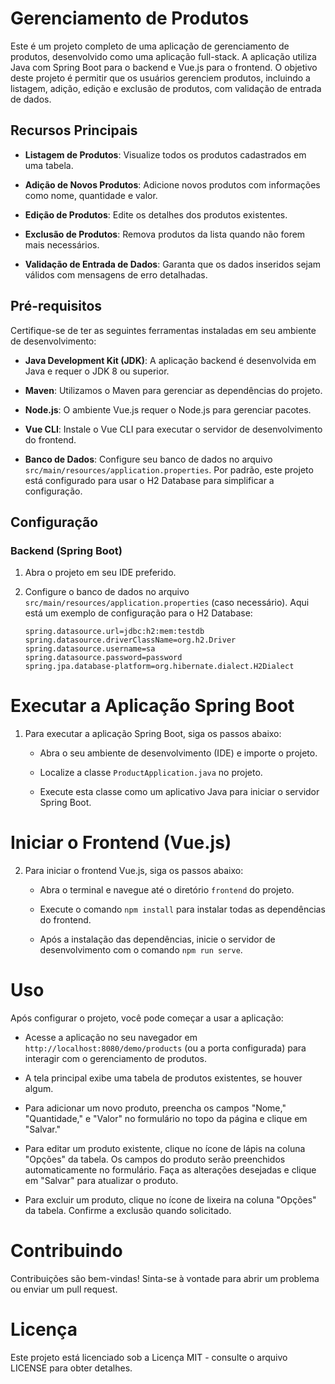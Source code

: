 # Gerenciamento de Produtos

Este é um projeto completo de uma aplicação de gerenciamento de produtos, desenvolvido como uma aplicação full-stack. A aplicação utiliza Java com Spring Boot para o backend e Vue.js para o frontend. O objetivo deste projeto é permitir que os usuários gerenciem produtos, incluindo a listagem, adição, edição e exclusão de produtos, com validação de entrada de dados.

## Recursos Principais

- **Listagem de Produtos**: Visualize todos os produtos cadastrados em uma tabela.

- **Adição de Novos Produtos**: Adicione novos produtos com informações como nome, quantidade e valor.

- **Edição de Produtos**: Edite os detalhes dos produtos existentes.

- **Exclusão de Produtos**: Remova produtos da lista quando não forem mais necessários.

- **Validação de Entrada de Dados**: Garanta que os dados inseridos sejam válidos com mensagens de erro detalhadas.

## Pré-requisitos

Certifique-se de ter as seguintes ferramentas instaladas em seu ambiente de desenvolvimento:

- **Java Development Kit (JDK)**: A aplicação backend é desenvolvida em Java e requer o JDK 8 ou superior.

- **Maven**: Utilizamos o Maven para gerenciar as dependências do projeto.

- **Node.js**: O ambiente Vue.js requer o Node.js para gerenciar pacotes.

- **Vue CLI**: Instale o Vue CLI para executar o servidor de desenvolvimento do frontend.

- **Banco de Dados**: Configure seu banco de dados no arquivo `src/main/resources/application.properties`. Por padrão, este projeto está configurado para usar o H2 Database para simplificar a configuração.

## Configuração

### Backend (Spring Boot)

1. Abra o projeto em seu IDE preferido.

2. Configure o banco de dados no arquivo `src/main/resources/application.properties` (caso necessário). Aqui está um exemplo de configuração para o H2 Database:

   ```properties
   spring.datasource.url=jdbc:h2:mem:testdb
   spring.datasource.driverClassName=org.h2.Driver
   spring.datasource.username=sa
   spring.datasource.password=password
   spring.jpa.database-platform=org.hibernate.dialect.H2Dialect

# Executar a Aplicação Spring Boot

1. Para executar a aplicação Spring Boot, siga os passos abaixo:

   - Abra o seu ambiente de desenvolvimento (IDE) e importe o projeto.

   - Localize a classe `ProductApplication.java` no projeto.

   - Execute esta classe como um aplicativo Java para iniciar o servidor Spring Boot.

# Iniciar o Frontend (Vue.js)

2. Para iniciar o frontend Vue.js, siga os passos abaixo:

   - Abra o terminal e navegue até o diretório `frontend` do projeto.

   - Execute o comando `npm install` para instalar todas as dependências do frontend.

   - Após a instalação das dependências, inicie o servidor de desenvolvimento com o comando `npm run serve`.

# Uso

Após configurar o projeto, você pode começar a usar a aplicação:

- Acesse a aplicação no seu navegador em `http://localhost:8080/demo/products` (ou a porta configurada) para interagir com o gerenciamento de produtos.

- A tela principal exibe uma tabela de produtos existentes, se houver algum.

- Para adicionar um novo produto, preencha os campos "Nome," "Quantidade," e "Valor" no formulário no topo da página e clique em "Salvar."

- Para editar um produto existente, clique no ícone de lápis na coluna "Opções" da tabela. Os campos do produto serão preenchidos automaticamente no formulário. Faça as alterações desejadas e clique em "Salvar" para atualizar o produto.

- Para excluir um produto, clique no ícone de lixeira na coluna "Opções" da tabela. Confirme a exclusão quando solicitado.

# Contribuindo

Contribuições são bem-vindas! Sinta-se à vontade para abrir um problema ou enviar um pull request.

# Licença

Este projeto está licenciado sob a Licença MIT - consulte o arquivo LICENSE para obter detalhes.

